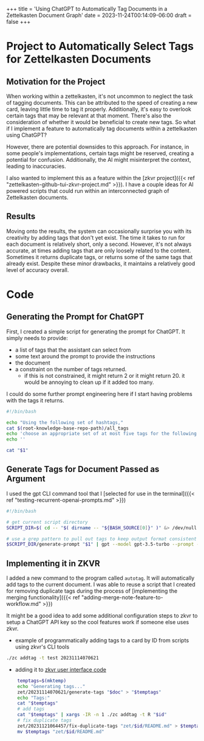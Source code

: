 +++
title = 'Using ChatGPT to Automatically Tag Documents in a Zettelkasten Document Graph'
date = 2023-11-24T00:14:09-06:00
draft = false
+++

# Project to Automatically Select Tags for Zettelkasten Documents

## Motivation for the Project

When working within a zettelkasten, it's not uncommon to neglect the task of tagging documents. This can be attributed to the speed of creating a new card, leaving little time to tag it properly. Additionally, it's easy to overlook certain tags that may be relevant at that moment. There's also the consideration of whether it would be beneficial to create new tags.
So what if I implement a feature to automatically tag documents within a zettelkasten using ChatGPT?

However, there are potential downsides to this approach. For instance, in some people's implementations, certain tags might be reserved, creating a potential for confusion. Additionally, the AI might misinterpret the context, leading to inaccuracies.

I also wanted to implement this as a feature within the [zkvr project]({{< ref "zettelkasten-github-tui-zkvr-project.md" >}}).
I have a couple ideas for AI powered scripts that could run within an interconnected graph of Zettelkasten documents.

## Results
Moving onto the results, the system can occasionally surprise you with its creativity by adding tags that don't yet exist.
The time it takes to run for each document is relatively short, only a second.
However, it's not always accurate, at times adding tags that are only loosely related to the content.
Sometimes it returns duplicate tags, or returns some of the same tags that already exist.
Despite these minor drawbacks, it maintains a relatively good level of accuracy overall.

# Code

## Generating the Prompt for ChatGPT
First, I created a simple script for generating the prompt for ChatGPT.
It simply needs to provide:
- a list of tags that the assistant can select from
- some text around the prompt to provide the instructions
- the document
- a constraint on the number of tags returned.
  - if this is not constrained, it might return 2 or it might return 20. it would be annoying to clean up if it added too many.

I could do some further prompt engineering here if I start having problems with the tags it returns.

```bash
#!/bin/bash

echo "Using the following set of hashtags,"
cat $(root-knowledge-base-repo-path)/all_tags
echo 'choose an appropriate set of at most five tags for the following markdown document:'
echo ''

cat "$1"
```

## Generate Tags for Document Passed as Argument

I used the gpt CLI command tool that I [selected for use in the terminal]({{< ref "testing-recurrent-openai-prompts.md" >}})

```bash
#!/bin/bash

# get current script directory
SCRIPT_DIR=$( cd -- "$( dirname -- "${BASH_SOURCE[0]}" )" &> /dev/null && pwd )

# use a grep pattern to pull out tags to keep output format consistent
$SCRIPT_DIR/generate-prompt "$1" | gpt --model gpt-3.5-turbo --prompt - | grep -Eo '#[A-Za-z]+' | sed 's/^#//g'
```

## Implementing it in ZKVR

I added a new command to the program called `autotag`. It will automatically add tags to the current document.
I was able to reuse a script that I created for removing duplicate tags during the process of [implementing the merging functionality]({{< ref "adding-merge-note-feature-to-workflow.md" >}})

It might be a good idea to add some additional configuration steps to zkvr to setup a ChatGPT API key so the cool features work if someone else uses zkvr.

- example of programmatically adding tags to a card by ID from scripts using zkvr's CLI tools
```bash
./zc addtag -t test 20231114070621
```

- adding it to [zkvr user interface code](https://github.com/nicholas-long/environment/blob/main/zet/20221013021614/README.md) 
```bash
    temptags=$(mktemp)
    echo "Generating tags..."
    zet/20231114070621/generate-tags "$doc" > "$temptags"
    echo "Tags:"
    cat "$temptags"
    # add tags
    cat "$temptags" | xargs -IR -n 1 ./zc addtag -t R "$id"
    # fix duplicate tags
    zet/20231121064457/fix-duplicate-tags "zet/$id/README.md" > $temptags
    mv $temptags "zet/$id/README.md"
```

